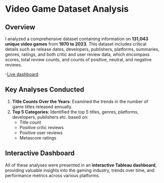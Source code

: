 # Video Game Dataset Analysis

## Overview
I analyzed a comprehensive dataset containing information on **131,043 unique video games** from **1970 to 2023**. This dataset includes critical details such as release dates, developers, publishers, platforms, summaries, genres, ratings, and both critic and user review data, which encompass scores, total review counts, and counts of positive, neutral, and negative reviews.

-[Live dashboard](https://public.tableau.com/app/profile/nazmul.islam.rakin/viz/Videogamesanalysis_17256388710830/Titlecountanalysis)

## Key Analyses Conducted
1. **Title Counts Over the Years**: Examined the trends in the number of game titles released annually.
2. **Top 5 Categories**: Identified the top 5 titles, genres, platforms, developers, publishers etc. based on:
   - Title count
   - Positive critic reviews
   - Positive user reviews
   - Metascore ratings

## Interactive Dashboard
All of these analyses were presented in an **interactive Tableau dashboard**, providing valuable insights into the gaming industry, trends over time, and performance metrics across various platforms.
